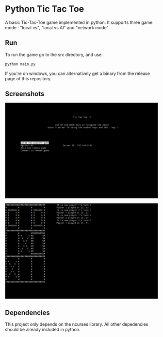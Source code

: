 # Python Tic Tac Toe

A basic Tic-Tac-Toe game implemented in python.
It supports three game mode : "local vs", "local vs AI" and "network mode"

## Run

To run the game go to the src directory, and use 

```bash
python main.py
```

If you're on windows, you can alternatively get a binary from the release page of this repository.

## Screenshots

![menu](img/menu.png)

![game](img/game.png)

## Dependencies

This project only depends on the ncurses library.
All other depedencies should be already included in python.


